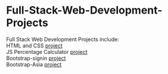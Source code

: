 # Full-Stack-Web-Development-Projects

Full Stack Web Development Projects include:<br />
HTML and CSS [project](https://github.com/ShefaaAbed/Full-Stack-Web-Development-Course/tree/main/Building%20our%20first%20CSS%20WEB)<br />
JS Percentage Calculator [project](https://github.com/ShefaaAbed/Full-Stack-Web-Development-Course/tree/main/Percentage%20Calculator)<br />
Bootstrap-signin [project](https://github.com/ShefaaAbed/Full-Stack-Web-Development-Course/tree/main/Bootstrap/sign%20in)<br />
Bootstrap-Asia [project](https://github.com/ShefaaAbed/Full-Stack-Web-Development-Course/tree/main/Bootstrap/sign%20in)<br />

